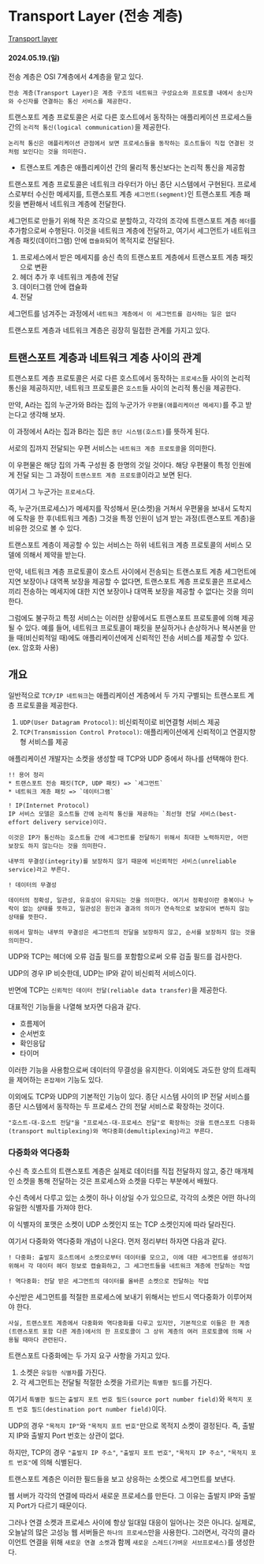 # Transport Layer (전송 계층)

[Transport layer](https://velog.io/@jeongbeom4693/Transport-layer%EC%A0%84%EC%86%A1-%EA%B3%84%EC%B8%B5)

#### 2024.05.19.(일)

전송 계층은 OSI 7계층에서 4계층을 맡고 있다.

```
전송 계층(Transport Layer)은 계층 구조의 네트워크 구성요소와 프로토콜 내에서 송신자와 수신자를 연결하는 통신 서비스를 제공한다.
```

트랜스포트 계층 프로토콜은 서로 다른 호스트에서 동작하는 애플리케이션 프로세스들 간의 `논리적 통신(logical communication)`을 제공한다.

```
논리적 통신은 애플리케이션 관점에서 보면 프로세스들을 동작하는 호스트들이 직접 연결된 것처럼 보인다는 것을 의미한다.
```

- 트랜스포트 계층은 애플리케이션 간의 물리적 통신보다는 논리적 통신을 제공함

트랜스포트 계층 프로토콜은 네트워크 라우터가 아닌 종단 시스템에서 구현된다.
프로세스로부터 수신한 메세지를, 트랜스포트 계층 `세그먼트(segment)`인 트랜스포트 계층 패킷을 변환해서 네트워크 계층에 전달한다.

세그먼트로 만들기 위해 작은 조각으로 분할하고, 각각의 조각에 트랜스포트 계층 `헤더`를 추가함으로써 수행된다. 이것을 네트워크 계층에 전달하고, 여기서 세그먼트가 네트워크 계층 패킷(데이터그램) 안에 `캡슐화`되어 목적지로 전달된다.

1. 프로세스에서 받은 메세지를 송신 측의 트랜스포트 계층에서 트랜스포트 계층 패킷으로 변환
2. 헤더 추가 후 네트워크 계층에 전달
3. 데이터그램 안에 캡슐화
4. 전달

세그먼트를 넘겨주는 과정에서 `네트워크 계층에서 이 세그먼트를 검사하는 일은 없다`

트랜스포트 계층과 네트워크 계층은 굉장히 밀접한 관계를 가지고 있다.

## 트랜스포트 계층과 네트워크 계층 사이의 관계

트랜스포트 계층 프로토콜은 서로 다른 호스트에서 동작하는 `프로세스`들 사이의 논리적 통신을 제공하지만, 네트워크 프로토콜은 `호스트`들 사이의 논리적 통신을 제공한다.

만약, A라는 집의 누군가와 B라는 집의 누군가가 `우편물(애플리케이션 메세지)`를 주고 받는다고 생각해 보자.

이 과정에서 A라는 집과 B라는 집은 `종단 시스템(호스트)`를 뜻하게 된다.

서로의 집까지 전달되는 우편 서비스는 `네트워크 계층 프로토콜`을 의미한다.

이 우편물은 해당 집의 가족 구성원 중 한명의 것일 것이다. 해당 우편물이 특정 인원에게 전달 되는 그 과정이 `트랜스포트 계층 프로토콜`이라고 보면 된다.

여기서 그 누군가는 `프로세스`다.

즉, 누군가(프로세스)가 메세지를 작성해서 문(소켓)을 거쳐서 우편물을 보내서 도착지에 도착을 한 후(네트워크 계층) 그것을 특정 인원이 넘겨 받는 과정(트랜스포트 계층)을 비유한 것으로 볼 수 있다.

트랜스포트 계층이 제공할 수 있는 서비스는 하위 네트워크 계층 프로토콜의 서비스 모델에 의해서 제약을 받는다.

만약, 네트워크 계층 프로토콜이 호스트 사이에서 전송되는 트랜스포트 계층 세그먼트에 지연 보장이나 대역폭 보장을 제공할 수 없다면, 트랜스포트 계층 프로토콜은 프로세스끼리 전송하는 메세지에 대한 지연 보장이나 대역폭 보장을 제공할 수 없다는 것을 의미한다.

그럼에도 불구하고 특정 서비스는 이러한 상황에서도 트랜스포트 프로토콜에 의해 제공될 수 있다. 예를 들어, 네트워크 프로토콜이 패킷을 분실하거나 손상하거나 복사본을 만들 때(비신뢰적일 때)에도 애플리케이션에게 신뢰적인 전송 서비스를 제공할 수 있다. (ex. 암호화 사용)

## 개요

일반적으로 `TCP/IP 네트워크`는 애플리케이션 계층에서 두 가지 구별되는 트랜스포트 계층 프로토콜을 제공한다.

1. `UDP(User Datagram Protocol)`: 비신뢰적이로 비연결형 서비스 제공
2. `TCP(Transmission Control Protocol)`: 애플리케이션에게 신뢰적이고 연결지향형 서비스를 제공

애플리케이션 개발자는 소켓을 생성할 때 TCP와 UDP 중에서 하나를 선택해야 한다.

```
!! 용어 정리
* 트랜스포트 전송 패킷(TCP, UDP 패킷) => `세그먼트`
* 네트워크 계층 패킷 => `데이터그램`
```

```
! IP(Internet Protocol)
IP 서비스 모델은 호스트들 간에 논리적 통신을 제공하는 `최선형 전달 서비스(best-effort delivery service)이다.

이것은 IP가 통신하는 호스트들 간에 세그먼트를 전달하기 위해서 최대한 노력하지만, 어떤 보장도 하지 않는다는 것을 의미한다.

내부의 무결성(integrity)를 보장하지 않기 때문에 비신뢰적인 서비스(unreliable service)라고 부른다.
```

```
! 데이터의 무결성

데이터의 정확성, 일관성, 유효성이 유지되는 것을 의미한다. 여기서 정확성이란 중복이나 누락이 없는 상태를 뜻하고, 일관성은 원인과 결과의 의미가 연속적으로 보장되어 변하지 않는 상태를 뜻한다.

위에서 말하는 내부의 무결성은 세그먼트의 전달을 보장하지 않고, 순서를 보장하지 않는 것을 의미한다.
```

UDP와 TCP는 헤더에 오류 검출 필드를 포함함으로써 오류 검출 필드를 검사한다.

UDP의 경우 IP 비슷한데, UDP는 IP와 같이 비신뢰적 서비스이다.

반면에 TCP는 `신뢰적인 데이터 전달(reliable data transfer)`을 제공한다.

대표적인 기능들을 나열해 보자면 다음과 같다.

- 흐름제어
- 순서번호
- 확인응답
- 타이머

이러한 기능을 사용함으로써 데이터의 무결성을 유지한다. 이외에도 과도한 양의 트래픽을 제어하는 `혼잡제어` 기능도 있다.

이외에도 TCP와 UDP의 기본적인 기능이 있다.
종단 시스템 사이의 IP 전달 서비스를 종단 시스템에서 동작하는 두 프로세스 간의 전달 서비스로 확장하는 것이다.

```
"호스트-대-호스트 전달"을 "프로세스-대-프로세스 전달"로 확장하는 것을 트랜스포트 다중화(transport multiplexing)와 역다중화(demultiplexing)라고 부른다.
```

### 다중화와 역다중화

수신 측 호스트의 트랜스포트 계층은 실제로 데이터를 직접 전달하지 않고, 중간 매개체인 소켓을 통해 전달하는 것은 프로세스와 소켓을 다루는 부분에서 배웠다.

수신 측에서 다루고 있는 소켓이 하나 이상일 수가 있으므로, 각각의 소켓은 어떤 하나의 유일한 식별자를 가져야 한다.

이 식별자의 포맷은 소켓이 UDP 소켓인지 또는 TCP 소켓인지에 따라 달라진다.

여기서 다중화와 역다중화 개념이 나온다. 먼저 정리부터 하자면 다음과 같다.

```
! 다중화: 출발지 호스트에서 소켓으로부터 데이터를 모으고, 이에 대한 세그먼트를 생성하기 위해서 각 데이터 헤더 정보로 캡슐화하고, 그 세그먼트들을 네트워크 계층에 전달하는 작업
```

```
! 역다중화: 전달 받은 세그먼트의 데이터를 올바른 소켓으로 전달하는 작업
```

수신받은 세그먼트를 적절한 프로세스에 보내기 위해서는 반드시 역다중화가 이루어져야 한다.

```
사실, 트랜스포트 계층에서 다중화와 역다중화를 다루고 있지만, 기본적으로 이들은 한 계층(트랜스포트 포함 다른 계층)에서의 한 프로토콜이 그 상위 계층의 여러 프로토콜에 의해 사용될 때마다 관련된다.
```

트랜스포트 다중화에는 두 가지 요구 사항을 가지고 있다.

1. 소켓은 `유일한 식별자`를 가진다.
2. 각 세그먼트는 전달될 적절한 소켓을 가르키는 `특별한 필드`를 가진다.

여기서 `특별한 필드`는 `출발지 포트 번호 필드(source port number field)`와 `목적지 포트 번호 필드(destination port number field)`이다.

UDP의 경우 `"목적지 IP"`와 `"목적지 포트 번호"`만으로 목적지 소켓이 결정된다. 즉, 출발지 IP와 출발지 Port 번호는 상관이 없다.

하지만, TCP의 경우 `"출발지 IP 주소"`, `"출발지 포트 번호"`, `"목적지 IP 주소"`, `"목적지 포트 번호"`에 의해 식별된다.

트랜스포트 계층은 이러한 필드들을 보고 상응하는 소켓으로 세그먼트를 보낸다.

웹 서버가 각각의 연결에 따라서 새로운 프로세스를 만든다. 그 이유는 출발지 IP와 출발지 Port가 다르기 때문이다.

그러나 연결 소켓과 프로세스 사이에 항상 일대일 대응이 일어나는 것은 아니다. 실제로, 오늘날의 많은 고성능 웹 서버들은 `하나의 프로세스`만을 사용한다. 그러면서, 각각의 클라이언트 연결을 위해 `새로운 연결 소켓`과 함께 `새로운 스레드(가벼운 서브프로세스)`를 생성한다.
